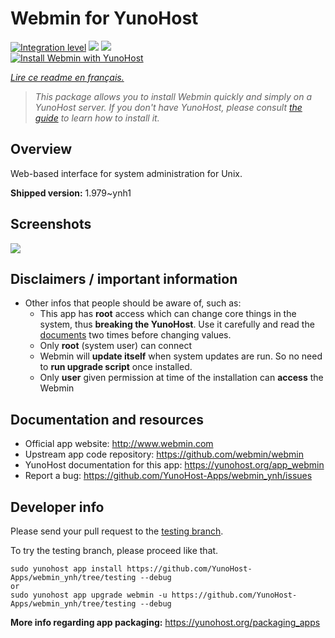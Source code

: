 <!--
N.B.: This README was automatically generated by https://github.com/YunoHost/apps/tree/master/tools/README-generator
It shall NOT be edited by hand.
-->

# Webmin for YunoHost

[![Integration level](https://dash.yunohost.org/integration/webmin.svg)](https://dash.yunohost.org/appci/app/webmin) ![](https://ci-apps.yunohost.org/ci/badges/webmin.status.svg) ![](https://ci-apps.yunohost.org/ci/badges/webmin.maintain.svg)  
[![Install Webmin with YunoHost](https://install-app.yunohost.org/install-with-yunohost.svg)](https://install-app.yunohost.org/?app=webmin)

*[Lire ce readme en français.](./README_fr.md)*

> *This package allows you to install Webmin quickly and simply on a YunoHost server.
If you don't have YunoHost, please consult [the guide](https://yunohost.org/#/install) to learn how to install it.*

## Overview

Web-based interface for system administration for Unix.

**Shipped version:** 1.979~ynh1



## Screenshots

![](./doc/screenshots/screenshot1.gif)

## Disclaimers / important information

* Other infos that people should be aware of, such as:
    * This app has **root** access which can change core things in the system, thus **breaking the YunoHost**. Use it carefully and read the [documents](https://doxfer.webmin.com/Webmin/Main_Page) two times before changing values.
    * Only **root** (system user) can connect 
    * Webmin will **update itself** when system updates are run. So no need to **run upgrade script** once installed.
    * Only **user** given permission at time of the installation can **access** the Webmin 

## Documentation and resources

* Official app website: http://www.webmin.com
* Upstream app code repository: https://github.com/webmin/webmin
* YunoHost documentation for this app: https://yunohost.org/app_webmin
* Report a bug: https://github.com/YunoHost-Apps/webmin_ynh/issues

## Developer info

Please send your pull request to the [testing branch](https://github.com/YunoHost-Apps/webmin_ynh/tree/testing).

To try the testing branch, please proceed like that.
```
sudo yunohost app install https://github.com/YunoHost-Apps/webmin_ynh/tree/testing --debug
or
sudo yunohost app upgrade webmin -u https://github.com/YunoHost-Apps/webmin_ynh/tree/testing --debug
```

**More info regarding app packaging:** https://yunohost.org/packaging_apps